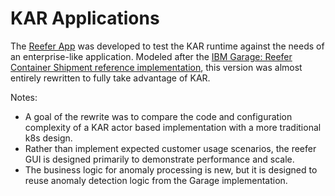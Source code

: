<!--
# Copyright IBM Corporation 2020,2021
#
# Licensed under the Apache License, Version 2.0 (the "License");
# you may not use this file except in compliance with the License.
# You may obtain a copy of the License at
#
#     http://www.apache.org/licenses/LICENSE-2.0
#
# Unless required by applicable law or agreed to in writing, software
# distributed under the License is distributed on an "AS IS" BASIS,
# WITHOUT WARRANTIES OR CONDITIONS OF ANY KIND, either express or implied.
# See the License for the specific language governing permissions and
# limitations under the License.
-->

# KAR Applications  

The [Reefer App](reefer/README.md) was developed to test the KAR runtime against the needs of an enterprise-like application.
Modeled after the 
 [IBM Garage: Reefer Container Shipment reference implementation](https://ibm-cloud-architecture.github.io/refarch-kc/),
this version was almost entirely rewritten to fully take advantage of KAR.

Notes:
 - A goal of the rewrite was to compare the code and configuration complexity of a KAR actor based implementation with a more traditional k8s design.
 - Rather than implement expected customer usage scenarios, the reefer GUI is designed primarily to demonstrate performance and scale.
 - The business logic for anomaly processing is new, but it is designed to reuse anomaly detection logic from the Garage implementation.


